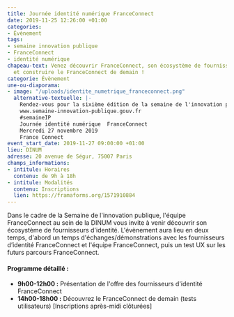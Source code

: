 ```yaml
---
title: Journée identité numérique FranceConnect
date: 2019-11-25 12:26:00 +01:00
categories:
- Évènement
tags:
- semaine innovation publique
- FranceConnect
- identité numérique
chapeau-text: Venez découvrir FranceConnect, son écosystème de fournisseurs d'identité
  et construire le FranceConnect de demain !
categorie: Évènement
une-ou-diaporama:
- image: "/uploads/identite_numetrique_franceconnect.png"
  alternative-textuelle: |-
    Rendez-vous pour la sixième édition de la semaine de l'innovation publique du 25 au 30 novembre 2019.
    www.semaine-innovation-publique.gouv.fr
    #semaineIP
    Journée identité numérique  FranceConnect
    Mercredi 27 novembre 2019
    France Connect
event_start_date: 2019-11-27 09:00:00 +01:00
lieu: DINUM
adresse: 20 avenue de Ségur, 75007 Paris
champs_informations:
- intitule: Horaires
  contenu: de 9h à 18h
- intitule: Modalités
  contenu: Inscriptions
  lien: https://framaforms.org/1571910884
---
```


Dans le cadre de la Semaine de l'innovation publique, l'équipe FranceConnect au sein de la DINUM vous invite à venir découvrir son écosystème de fournisseurs d'identité. L'évènement aura lieu en deux temps, d'abord un temps d'échanges/démonstrations avec les fournisseurs d’identité FranceConnect et l'équipe FranceConnect, puis un test UX sur les futurs parcours FranceConnect.

#### Programme détaillé :
* **9h00-12h00 :** Présentation de l'offre des fournisseurs d'identité FranceConnect
* **14h00-18h00 :** Découvrez le FranceConnect de demain (tests utilisateurs) [Inscriptions après-midi clôturées]
